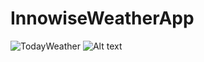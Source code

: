 # InnowiseWeatherApp

![TodayWeather](https://user-images.githubusercontent.com/83066475/139289079-1faae474-2223-4a86-8aaa-2657f9d9e9d1.jpeg)
![Alt text](https://user-images.githubusercontent.com/83066475/139289079-1faae474-2223-4a86-8aaa-2657f9d9e9d1.jpeg?raw=true "Main screen of the app")
